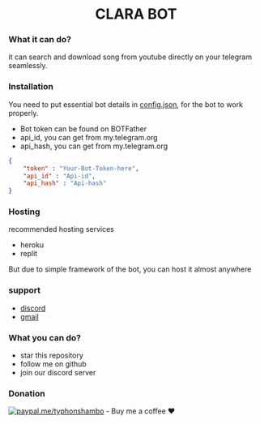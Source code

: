 ## <h1  align = "center"> CLARA BOT </h1>

### What it can  do?
it can search and download song from youtube directly on your telegram seamlessly.

### Installation 
You need to put essential bot details in [config.json]("https://github.com/typhonshambo/Clara-Music-Bot-Telegram/blob/main/config.json"), for the bot to work properly.

- Bot token can be found on BOTFather
- api_id, you can get from my.telegram.org
- api_hash, you can get from my.telegram.org 

```json
{
    "token" : "Your-Bot-Token-here",
    "api_id" : "Api-id",
    "api_hash" : "Api-hash"
}
```

### Hosting
recommended hosting services 
- heroku
- replit

But due to simple framework of the bot, you can host it almost anywhere

### support
- [discord]('https://discord.gg/m5mSyTV7RR')
- [gmail]('shamboc04@gmail.com')

### What you can do?
- star this repository
- follow me on github
- join our discord server
### Donation
[![paypal.me/typhonshambo](https://ionicabizau.github.io/badges/paypal.svg)](https://www.paypal.me/typhonshambo) - Buy me a coffee ❤️